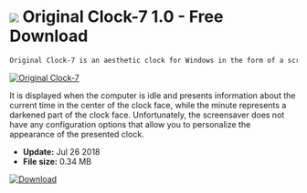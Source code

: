 # ![](https://cdn.softexe.net/static/icon/a/original-clock-7-9988.gif) Original Clock-7 1.0 - Free Download

```sh
Original Clock-7 is an aesthetic clock for Windows in the form of a screensaver with information about the current time.
```
[![Original Clock-7](https://gallery.dpcdn.pl/imgc/Tools/83785/g_-_420x350_1.5_-_xb0cf0b40-6e8c-497f-8309-e3bc5a42233b.gif)](https://softexe.net/win/system/clock/original-clock-7:aahh.html)

It is displayed when the computer is idle and presents information about the current time in the center of the clock face, while the minute represents a darkened part of the clock face. Unfortunately, the screensaver does not have any configuration options that allow you to personalize the appearance of the presented clock.


- **Update:** Jul 26 2018
- **File size:** 0.34 MB

[![Download](https://cdn.softexe.net/static/img/download.png)](https://softexe.net/win/system/clock/original-clock-7:aahh.html)

